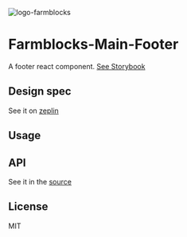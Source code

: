 ![logo-farmblocks](https://user-images.githubusercontent.com/7760/31051341-4d280118-a63c-11e7-9e8f-3b375ca8f9a0.png)

# Farmblocks-Main-Footer

A footer react component. [See Storybook](TODO:LINK)

## Design spec
See it on [zeplin](https://scene.zeplin.io/project/595a9cd3b401bf1876faab27/screen/59f0de70475a900a39883f95)

## Usage

## API

See it in the [source](TODO:LINK)

## License

MIT
